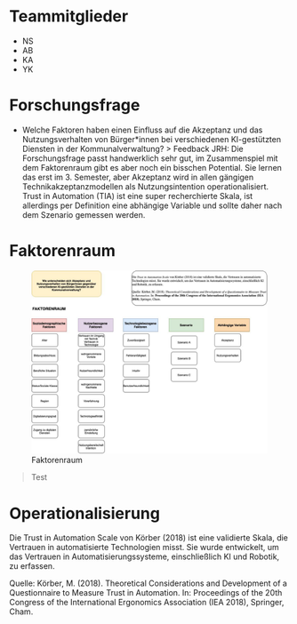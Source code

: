 # Teammitglieder

-   NS
-   AB
-   KA
-   YK

# Forschungsfrage

-   Welche Faktoren haben einen Einfluss auf die Akzeptanz und das
    Nutzungsverhalten von Bürger\*innen bei verschiedenen KI-gestützten
    Diensten in der Kommunalverwaltung? &gt; Feedback JRH: Die
    Forschungsfrage passt handwerklich sehr gut, im Zusammenspiel mit
    dem Faktorenraum gibt es aber noch ein bisschen Potential. Sie
    lernen das erst im 3. Semester, aber Akzeptanz wird in allen
    gängigen Technikakzeptanzmodellen als Nutzungsintention
    operationalisiert. Trust in Automation (TIA) ist eine super
    recherchierte Skala, ist allerdings per Definition eine abhängige
    Variable und sollte daher nach dem Szenario gemessen werden.

# Faktorenraum

<figure>
<img src="readme_files/Faktorenraum_Gruppe%201.jpeg"
alt="Faktorenraum" />
<figcaption aria-hidden="true">Faktorenraum</figcaption>
</figure>

> Test

# Operationalisierung

Die Trust in Automation Scale von Körber (2018) ist eine validierte
Skala, die Vertrauen in automatisierte Technologien misst. Sie wurde
entwickelt, um das Vertrauen in Automatisierungssysteme, einschließlich
KI und Robotik, zu erfassen.

Quelle: Körber, M. (2018). Theoretical Considerations and Development of
a Questionnaire to Measure Trust in Automation. In: Proceedings of the
20th Congress of the International Ergonomics Association (IEA 2018),
Springer, Cham.

